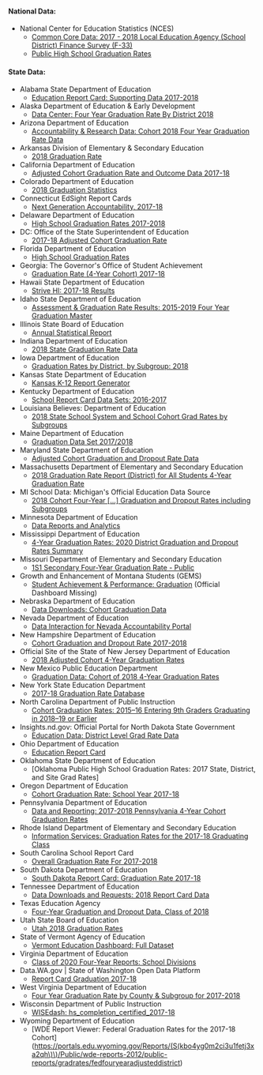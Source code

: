 #### National Data:

- National Center for Education Statistics (NCES)
    - [Common Core Data: 2017 - 2018 Local Education Agency (School District) Finance Survey (F-33)](https://nces.ed.gov/ccd/files.asp#Fiscal:1,LevelId:5,Page:1)
    - [Public High School Graduation Rates](https://nces.ed.gov/programs/coe/pdf/coe_coi.pdf)

#### State Data:

- Alabama State Department of Education
    - [Education Report Card: Supporting Data 2017-2018](https://www.alsde.edu/dept/erc/Pages/ercotherdata-all.aspx?navtext=Supporting%20Data)
- Alaska Department of Education & Early Development
    - [Data Center: Four Year Graduation Rate By District 2018](https://education.alaska.gov/data-center)
- Arizona Department of Education
    - [Accountability & Research Data: Cohort 2018 Four Year Graduation Rate Data](https://www.azed.gov/accountability-research/data)
- Arkansas Division of Elementary & Secondary Education
    - [2018 Graduation Rate](https://adesandbox.arkansas.gov/project?v=fMTc0ZjVhNzJiMDY0MDkzMGJjOWQzN2ZmNGRkYzkzMTI)
- California Department of Education
    - [Adjusted Cohort Graduation Rate and Outcome Data 2017-18](https://www.cde.ca.gov/ds/sd/sd/filesacgr.asp)
- Colorado Department of Education
    - [2018 Graduation Statistics](http://www.cde.state.co.us/cdereval/2017graduationstatistics-0)
- Connecticut EdSight Report Cards
    - [Next Generation Accountability, 2017-18](http://edsight.ct.gov/SASStoredProcess/guest?_year=2017-18&_district=State+of+Connecticut&_school=&_program=%2FCTDOE%2FEdSight%2FRelease%2FReporting%2FPublic%2FReports%2FStoredProcesses%2FNGAReport&_select=Submit)
- Delaware Department of Education
    - [High School Graduation Rates 2017-2018](https://www.doe.k12.de.us/Page/1523)
- DC: Office of the State Superintendent of Education
    - [2017-18 Adjusted Cohort Graduation Rate](https://osse.dc.gov/publication/2017-18-adjusted-cohort-graduation-rate)
- Florida Department of Education
    - [High School Graduation Rates](http://www.fldoe.org/accountability/data-sys/edu-info-accountability-services/pk-12-public-school-data-pubs-reports/students.stml)
- Georgia: The Governor's Office of Student Achievement
    - [Graduation Rate (4-Year Cohort) 2017-18](https://gosa.georgia.gov/report-card-dashboards-data/downloadable-data)
- Hawaii State Department of Education
    - [Strive HI: 2017-18 Results](https://www.hawaiipublicschools.org/VisionForSuccess/AdvancingEducation/StriveHIPerformanceSystem/Pages/home.aspx)
- Idaho State Department of Education
    - [Assessment & Graduation Rate Results: 2015-2019 Four Year Graduation Master](https://www.sde.idaho.gov/assessment/accountability/results.html)
- Illinois State Board of Education
    - [Annual Statistical Report](https://www.google.com/url?q=https://www.isbe.net/Pages/Annual-Statistical-Report.aspx&sa=D&source=editors&ust=1612998596163000&usg=AFQjCNF_Oh9Fexk4lsUWQDNB0kiF5nrfLA)
- Indiana Department of Education
    - [2018 State Graduation Rate Data](https://www.doe.in.gov/accountability/find-school-and-corporation-data-reports)
- Iowa Department of Education
    - [Graduation Rates by District, by Subgroup: 2018](https://educateiowa.gov/graduation-rates-and-dropout-rates)
- Kansas State Department of Education
    - [Kansas K-12 Report Generator](https://datacentral.ksde.org/report_gen.aspx)
- Kentucky Department of Education
    - [School Report Card Data Sets: 2016-2017](https://applications.education.ky.gov/SRC/DataSets.aspx)
- Louisiana Believes: Department of Education
    - [2018 State School System and School Cohort Grad Rates by Subgroups](https://www.louisianabelieves.com/resources/library/high-school-performance)
- Maine Department of Education
    - [Graduation Data Set 2017/2018](https://www.maine.gov/doe/data-reporting/reporting/warehouse/graduation-dropout-data)
- Maryland State Department of Education
    - [Adjusted Cohort Graduation and Dropout Rate Data](https://reportcard.msde.maryland.gov/Graphs/#/DataDownloads/datadownload/3/17/6/99/XXXX/2019)
- Massachusetts Department of Elementary and Secondary Education
    - [2018 Graduation Rate Report (District) for All Students 4-Year Graduation Rate](https://profiles.doe.mass.edu/statereport/gradrates.aspx)
- MI School Data: Michigan's Official Education Data Source
    - [2018 Cohort Four-Year [...] Graduation and Dropout Rates including Subgroups](https://mischooldata.org/historical-graddropout)
- Minnesota Department of Education
    - [Data Reports and Analytics](https://mischooldata.org/historical-graddropout)
- Mississippi Department of Education
    - [4-Year Graduation Rates: 2020 District Graduation and Dropout Rates Summary](https://www.mdek12.org/sites/default/files/Offices/MDE/OEA/OPR/2020/grad_dropout_rates_2020_report.pdf)
- Missouri Department of Elementary and Secondary Education
    - [1S1 Secondary Four-Year Graduation Rate - Public](https://apps.dese.mo.gov/MCDS/home.aspx)
- Growth and Enhancement of Montana Students (GEMS)
    - [Student Achievement & Performance: Graduation](https://gems.opi.mt.gov/student-data) (Official Dashboard Missing)
- Nebraska Department of Education
    - [Data Downloads: Cohort Graduation Data](https://nep.education.ne.gov/Links)
- Nevada Department of Education
    - [Data Interaction for Nevada Accountability Portal](http://nevadareportcard.nv.gov/di/main/demoprof)
- New Hampshire Department of Education
    - [Cohort Graduation and Dropout Rate 2017-2018](https://www.education.nh.gov/who-we-are/division-of-educator-and-analytic-resources/bureau-of-education-statistics/dropouts-and-completers)
- Official Site of the State of New Jersey Department of Education
    - [2018 Adjusted Cohort 4-Year Graduation Rates](https://www.nj.gov/education/schoolperformance/grad/ACGR.shtml)
- New Mexico Public Education Department
    - [Graduation Data: Cohort of 2018 4-Year Graduation Rates](https://webnew.ped.state.nm.us/bureaus/accountability/graduation/)
- New York State Education Department
    - [2017-18 Graduation Rate Database](https://data.nysed.gov/downloads.php)
- North Carolina Department of Public Instruction
    - [Cohort Graduation Rates: 2015–16 Entering 9th Graders Graduating in 2018–19 or Earlier](https://www.dpi.nc.gov/districts-schools/testing-and-school-accountability/school-accountability-and-reporting/cohort-graduation-rates)
- Insights.nd.gov: Official Portal for North Dakota State Government
    - [Education Data: District Level Grad Rate Data](https://insights.nd.gov/Data)
- Ohio Department of Education
    - [Education Report Card](https://reportcard.education.ohio.gov/)
- Oklahoma State Department of Education
    - [Oklahoma Public High School Graduation Rates: 2017 State, District, and Site Grad Rates]
- Oregon Department of Education
    - [Cohort Graduation Rate: School Year 2017-18](https://www.oregon.gov/ode/reports-and-data/students/Pages/Cohort-Graduation-Rate.aspx)
- Pennsylvania Department of Education
    - [Data and Reporting: 2017-2018 Pennsylvania 4-Year Cohort Graduation Rates](https://www.education.pa.gov/DataAndReporting/CohortGradRate/Pages/default.aspx)
- Rhode Island Department of Elementary and Secondary Education
    - [Information Services: Graduation Rates for the 2017-18 Graduating Class](https://www.eride.ri.gov/reports/default.asp)
- South Carolina School Report Card
    - [Overall Graduation Rate For 2017-2018](https://www.screportcards.com/files/2018//data-files/)
- South Dakota Department of Education
    - [South Dakota Report Card: Graduation Rate 2017-18](https://doe.sd.gov/reportcard/)
- Tennessee Department of Education
    - [Data Downloads and Requests: 2018 Report Card Data](https://www.tn.gov/education/data/data-downloads.html)
- Texas Education Agency
    - [Four-Year Graduation and Dropout Data, Class of 2018](https://tea.texas.gov/reports-and-data/school-performance/accountability-research/completion-graduation-and-dropout/four-year-graduation-and-dropout-data-class-of-2018)
- Utah State Board of Education
    - [Utah 2018 Graduation Rates](https://www.schools.utah.gov/file/19b4c77f-7f84-49c2-8afa-086d6c9dabb2)
- State of Vermont Agency of Education
    - [Vermont Education Dashboard: Full Dataset](https://education.vermont.gov/data-and-reporting/vermont-education-dashboard)
- Virginia Department of Education
    - [Class of 2020 Four-Year Reports: School Divisions](https://www.doe.virginia.gov/statistics_reports/graduation_completion/cohort_reports/index.shtml)
- Data.WA.gov | State of Washington Open Data Platform
    - [Report Card Graduation 2017-18](https://data.wa.gov/Education/Report-Card-Graduation-2017-18/384s-ygbu)
- West Virginia Department of Education
    - [Four Year Graduation Rate by County & Subgroup for 2017-2018](https://zoomwv.k12.wv.us/Dashboard/dashboard/2111)
- Wisconsin Department of Public Instruction
    - [WISEdash: hs_completion_certified_2017-18](https://dpi.wi.gov/wisedash/download-files/type?field_wisedash_upload_type_value=hs-completion)
- Wyoming Department of Education
    - [WDE Report Viewer: Federal Graduation Rates for the 2017-18 Cohort](https://portals.edu.wyoming.gov/Reports/(S(kbo4yg0m2ci3u1fetj3xa2qh\)\)/Public/wde-reports-2012/public-reports/gradrates/fedfouryearadjusteddistrict)
